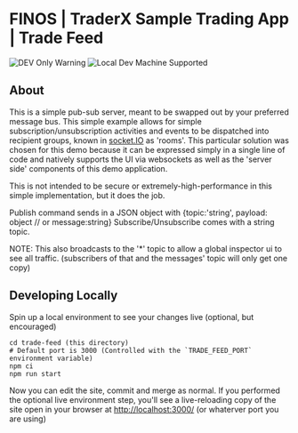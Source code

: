 # FINOS | TraderX Sample Trading App | Trade Feed

![DEV Only Warning](https://badgen.net/badge/warning/not-for-production/red) ![Local Dev Machine Supported](http://badgen.net/badge/local-dev/supported/green)

## About

This is a simple pub-sub server, meant to be swapped out by your preferred message bus. This simple example allows for simple subscription/unsubscription activities and events to be dispatched into recipient groups, known in [socket.IO](https://socket.io) as 'rooms'. This particular solution was chosen for this demo because it can be expressed simply in a single line of code and natively supports the UI via websockets as well as the 'server side' components of this demo application.

This is not intended to be secure or extremely-high-performance in this simple implementation, but it does the job.

Publish command sends in a JSON object with {topic:'string', payload: object // or message:string} Subscribe/Unsubscribe comes with a string topic.

NOTE: This also broadcasts to the '*' topic to allow a global inspector ui to see all traffic. (subscribers of that and the messages' topic will only get one copy)

## Developing Locally

Spin up a local environment to see your changes live (optional, but encouraged)

```shell
cd trade-feed (this directory)
# Default port is 3000 (Controlled with the `TRADE_FEED_PORT` environment variable)
npm ci
npm run start
```

Now you can edit the site, commit and merge as normal. If you performed the optional live environment step, you'll see a live-reloading copy of the site open in your browser at <http://localhost:3000/> (or whaterver port you are using)
